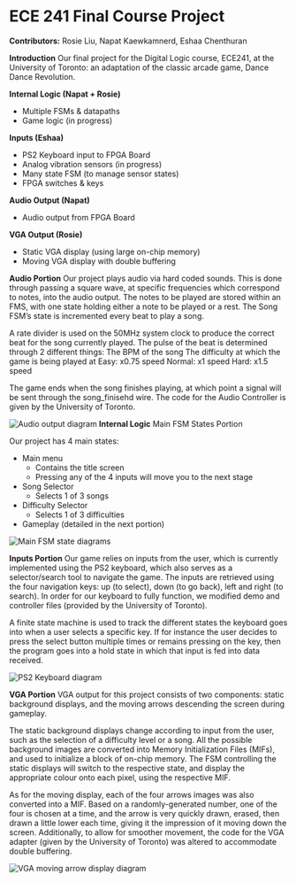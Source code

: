 # ECE 241 Final Course Project
**Contributors:** Rosie Liu, Napat Kaewkamnerd, Eshaa Chenthuran

**Introduction**
Our final project for the Digital Logic course, ECE241, at the University of Toronto: an adaptation of the classic arcade game, Dance Dance Revolution.

**Internal Logic (Napat + Rosie)**
- Multiple FSMs & datapaths
- Game logic (in progress)

**Inputs (Eshaa)**
- PS2 Keyboard input to FPGA Board
- Analog vibration sensors (in progress)
- Many state FSM (to manage sensor states)
- FPGA switches & keys

**Audio Output (Napat)**
- Audio output from FPGA Board
  
**VGA Output (Rosie)**
- Static VGA display (using large on-chip memory)
- Moving VGA display with double buffering

**Audio Portion**
Our project plays audio via hard coded sounds. This is done through passing a square wave, at specific frequencies which correspond to notes, into the audio output. The notes to be played are stored within an FMS, with one state holding either a note to be played or a rest. The Song FSM’s state is incremented every beat to play a song.

A rate divider is used on the 50MHz system clock to produce the correct beat for the song currently played. The pulse of the beat is determined through 2 different things:
The BPM of the song
The difficulty at which the game is being played at
Easy: x0.75 speed
Normal: x1 speed
Hard: x1.5 speed

The game ends when the song finishes playing, at which point a signal will be sent through the song_finisehd wire. The code for the Audio Controller is given by the University of Toronto.

![Audio output diagram](https://github.com/rosieyxl/dance-away/blob/main/images/image1.1.png)
 **Internal Logic**
 Main FSM States Portion

Our project has 4 main states:
- Main menu
    - Contains the title screen
    - Pressing any of the 4 inputs will move you to the next stage
- Song Selector
    - Selects 1 of 3 songs
- Difficulty Selector
    - Selects 1 of 3 difficulties
- Gameplay (detailed in the next portion)

![Main FSM state diagrams](https://github.com/rosieyxl/dance-away/blob/main/images/image1.2.png)

**Inputs Portion**
Our game relies on inputs from the user, which is currently implemented using the PS2 keyboard, which also serves as a selector/search tool to navigate the game. The inputs are retrieved using the four navigation keys: up (to select), down (to go back), left and right (to search). In order for our keyboard to fully function, we modified demo and controller files (provided by the University of Toronto).

A finite state machine is used to track the different states the keyboard goes into when a user selects a specific key. If for instance the user decides to press the select button multiple times or remains pressing on the key, then the program goes into a hold state in which that input is fed into data received.

![PS2 Keyboard diagram](https://github.com/rosieyxl/dance-away/blob/main/images/image4.png)

**VGA Portion**
VGA output for this project consists of two components: static background displays, and the moving arrows descending the screen during gameplay.

The static background displays change according to input from the user, such as the selection of a difficulty level or a song. All the possible background images are converted into Memory Initialization Files (MIFs), and used to initialize a block of on-chip memory. The FSM controlling the static displays will switch to the respective state, and display the appropriate colour onto each pixel, using the respective MIF.

As for the moving display, each of the four arrows images was also converted into a MIF. Based on a randomly-generated number, one of the four is chosen at a time, and the arrow is very quickly drawn, erased, then drawn a little lower each time, giving it the impression of it moving down the screen. Additionally, to allow for smoother movement, the code for the VGA adapter (given by the University of Toronto) was altered to accommodate double buffering.

![VGA moving arrow display diagram](https://github.com/rosieyxl/dance-away/blob/main/images/image2.png)
